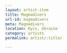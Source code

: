 ```yaml
---
layout: artist-item
title: Magmadivers
url-id: magmadivers
meta: Magmadivers
location: Kyiv, Ukraine
category: artists
permalink: artist/:title/

---
```




